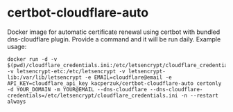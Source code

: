 certbot-cloudflare-auto
=================

Docker image for automatic certificate renewal using certbot with bundled dns-cloudflare plugin. Provide a command and it will be run daily. Example usage:

```
docker run -d -v $(pwd)/cloudflare_credentials.ini:/etc/letsencrypt/cloudflare_credentials.ini -v letsencrypt-etc:/etc/letsencrypt -v letsencrypt-lib:/var/lib/letsencrypt -e EMAIL=cloudflare@email -e API_KEY=cloudflare_api_key kacperzuk/certbot-cloudflare-auto certonly -d YOUR_DOMAIN -m YOUR@EMAIL --dns-cloudflare --dns-cloudflare-credentials=/etc/letsencrypt/cloudflare_credentials.ini -n --restart always
```
